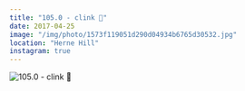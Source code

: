 ```yaml
---
title: "105.0 - clink 💢"
date: 2017-04-25
image: "/img/photo/1573f119051d290d04934b6765d30532.jpg"
location: "Herne Hill"
instagram: true
---
```


![105.0 - clink 💢](/img/photo/1573f119051d290d04934b6765d30532.jpg)

